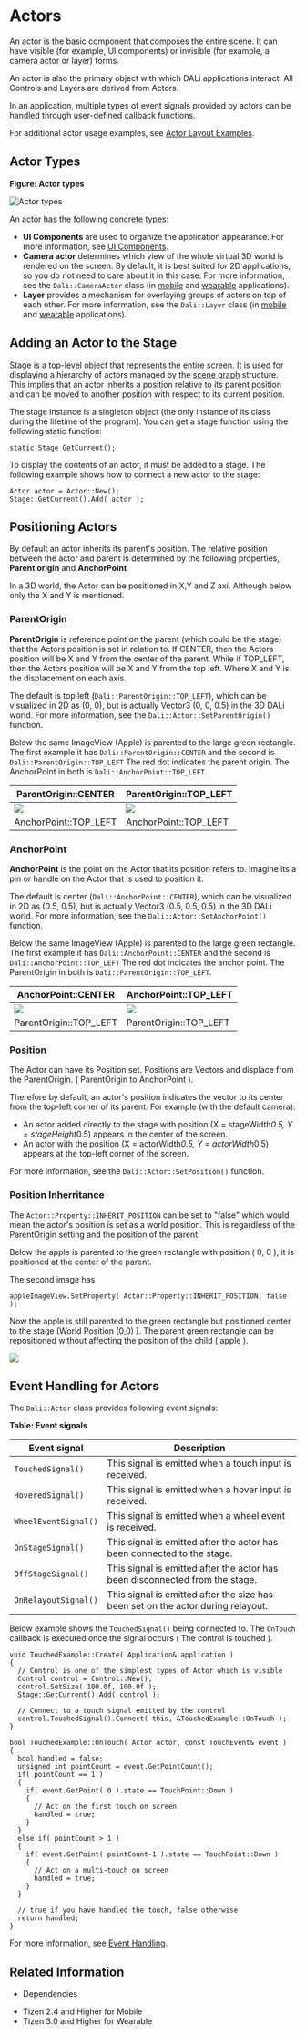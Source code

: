 # Actors


An actor is the basic component that composes the entire scene. It can have visible (for example, UI components) or invisible (for example, a camera actor or layer) forms.

An actor is also the primary object with which DALi applications interact. All Controls and Layers are derived from Actors.

In an application, multiple types of event signals provided by actors can be handled through user-defined callback functions.

For additional actor usage examples, see [Actor Layout Examples](layout.md#example).

## Actor Types

**Figure: Actor types**

![Actor types](./media/actor_types.png)

An actor has the following concrete types:

- **UI Components** are used to organize the application appearance. For more information, see [UI Components](ui-components.md).
- **Camera actor** determines which view of the whole virtual 3D world is rendered on the screen. By default, it is best suited for 2D applications, so you do not need to care about it in this case. For more information, see the `Dali::CameraActor` class (in [mobile](../../../../../org.tizen.native.mobile.apireference/classDali_1_1CameraActor.html) and [wearable](../../../../../org.tizen.native.wearable.apireference/classDali_1_1CameraActor.html) applications).
- **Layer** provides a mechanism for overlaying groups of actors on top of each other. For more information, see the `Dali::Layer` class (in [mobile](../../../../../org.tizen.native.mobile.apireference/classDali_1_1Layer.html) and [wearable](../../../../../org.tizen.native.wearable.apireference/classDali_1_1Layer.html) applications).

## Adding an Actor to the Stage

Stage is a top-level object that represents the entire screen.
It is used for displaying a hierarchy of actors managed by the [scene graph](http://en.wikipedia.org/wiki/Scene_graph) structure. This implies that an actor inherits a position relative to its parent position and can be moved to another position with respect to its current position.

The stage instance is a singleton object (the only instance of its class during the lifetime of the program). You can get a stage function using the following static function:

```
static Stage GetCurrent();
```

To display the contents of an actor, it must be added to a stage.
The following example shows how to connect a new actor to the stage:

```
Actor actor = Actor::New();
Stage::GetCurrent().Add( actor );
```

## Positioning Actors

By default an actor inherits its parent's position. The relative position between the actor and parent is determined by the following properties, **Parent origin** and **AnchorPoint**

In a 3D world, the Actor can be positioned in X,Y and Z axi. Although below only the X and Y is mentioned.

### ParentOrigin

**ParentOrigin** is reference point on the parent (which could be the stage) that the Actors position is set in relation to.
If CENTER, then the Actors position will be X and Y from the center of the parent.
While if TOP_LEFT, then the Actors position will be X and Y from the top left. Where X and Y is the displacement on each axis.

The default is top left (`Dali::ParentOrigin::TOP_LEFT`), which can be visualized in 2D as (0, 0), but is actually Vector3 (0, 0, 0.5) in the 3D DALi world.
For more information, see the `Dali::Actor::SetParentOrigin()` function.

Below the same ImageView (Apple) is parented to the large green rectangle.
The first example it has `Dali::ParentOrigin::CENTER` and the second is `Dali::ParentOrigin::TOP_LEFT`
The red dot indicates the parent origin.
The AnchorPoint in both is `Dali::AnchorPoint::TOP_LEFT`.

| ParentOrigin::CENTER | ParentOrigin::TOP_LEFT |
|-----|-----|
| ![ ](./media/actors-center-top-left.png) | ![ ](./media/actors-top-left-top-left.png) |
| AnchorPoint::TOP_LEFT | AnchorPoint::TOP_LEFT |

### AnchorPoint

**AnchorPoint** is the point on the Actor that its position refers to.
Imagine its a pin or handle on the Actor that is used to position it.

The default is center (`Dali::AnchorPoint::CENTER`), which can be visualized in 2D as (0.5, 0.5), but is actually Vector3 (0.5, 0.5, 0.5) in the 3D DALi world.
For more information, see the `Dali::Actor::SetAnchorPoint()` function.

Below the same ImageView (Apple) is parented to the large green rectangle.
The first example it has `Dali::AnchorPoint::CENTER` and the second is `Dali::AnchorPoint::TOP_LEFT`
The red dot indicates the anchor point.  The ParentOrigin in both is `Dali::ParentOrigin::TOP_LEFT`.

| AnchorPoint::CENTER | AnchorPoint::TOP_LEFT |
|-----|-----|
| ![ ](./media/actors-top-left-center.png) | ![ ](./media/actors-top-left-top-left.png) |
| ParentOrigin::TOP_LEFT | ParentOrigin::TOP_LEFT |

### Position

The Actor can have its Position set.
Positions are Vectors and displace from the ParentOrigin. ( ParentOrigin to AnchorPoint ).

Therefore by default, an actor's position indicates the vector to its center from the top-left corner of its parent. For example (with the default camera):
- An actor added directly to the stage with position (X = stageWidth*0.5, Y = stageHeight*0.5) appears in the center of the screen.
- An actor with the position (X = actorWidth*0.5, Y = actorWidth*0.5) appears at the top-left corner of the screen.

For more information, see the `Dali::Actor::SetPosition()` function.

### Position Inherritance

The `Actor::Property::INHERIT_POSITION` can be set to "false" which would mean the actor's position is set as a world position.
This is regardless of the ParentOrigin setting and the position of the parent.

Below the apple is parented to the green rectangle with position ( 0, 0 ), it is positioned at the center of the parent.

The second image has

```
appleImageView.SetProperty( Actor::Property::INHERIT_POSITION, false );
```

Now the apple is still parented to the green rectangle but positioned center to the stage (World Position (0,0) ).
The parent green rectangle can be repositioned without affecting the position of the child ( apple ).

![ ](./media/position-inheritance.png)

## Event Handling for Actors

The `Dali::Actor` class provides following event signals:

**Table: Event signals**

| Event signal         | Description                              |
|----------------------|------------------------------------------|
| `TouchedSignal()`    | This signal is emitted when a touch input is received. |
| `HoveredSignal()`    | This signal is emitted when a hover input is received. |
| `WheelEventSignal()` | This signal is emitted when a wheel event is received. |
| `OnStageSignal()`    | This signal is emitted after the actor has been connected to the stage. |
| `OffStageSignal()`   | This signal is emitted after the actor has been disconnected from the stage. |
| `OnRelayoutSignal()` | This signal is emitted after the size has been set on the actor during relayout. |

Below example shows the `TouchedSignal()` being connected to.
The `OnTouch` callback is executed once the signal occurs ( The control is touched ).

```
void TouchedExample::Create( Application& application )
{
  // Control is one of the simplest types of Actor which is visible
  Control control = Control::New();
  control.SetSize( 100.0f, 100.0f );
  Stage::GetCurrent().Add( control );

  // Connect to a touch signal emitted by the control
  control.TouchedSignal().Connect( this, &TouchedExample::OnTouch );
}

bool TouchedExample::OnTouch( Actor actor, const TouchEvent& event )
{
  bool handled = false;
  unsigned int pointCount = event.GetPointCount();
  if( pointCount == 1 )
  {
    if( event.GetPoint( 0 ).state == TouchPoint::Down )
    {
      // Act on the first touch on screen
      handled = true;
    }
  }
  else if( pointCount > 1 )
  {
    if( event.GetPoint( pointCount-1 ).state == TouchPoint::Down )
    {
      // Act on a multi-touch on screen
      handled = true;
    }
  }

  // true if you have handled the touch, false otherwise
  return handled;
}
```

For more information, see [Event Handling](event-handling.md).

## Related Information
* Dependencies
 - Tizen 2.4 and Higher for Mobile
 - Tizen 3.0 and Higher for Wearable
